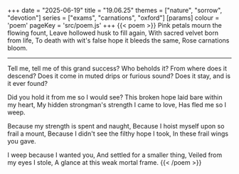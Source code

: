 +++
date = "2025-06-19"
title = "19.06.25"
themes = ["nature", "sorrow", "devotion"]
series = ["exams", "carnations", "oxford"]
[params]
  colour = 'poem'
  pageKey = 'src/poem.js'
+++
{{< poem >}}
Pink petals mourn the flowing fount,
Leave hollowed husk to fill again,
With sacred velvet born from life,
To death with wit's false hope it bleeds the same,
Rose carnations bloom.

---

Tell me, tell me of this grand success?
Who beholds it? From where does it descend?
Does it come in muted drips or furious sound?
Does it stay, and is it ever found?

Did you hold it from me so I would see?
This broken hope laid bare within my heart,
My hidden strongman's strength I came to love,
Has fled me so I weep.

Because my strength is spent and naught,
Because I hoist myself upon so frail a mount,
Because I didn't see the filthy hope I took,
In these frail wings you gave.

I weep because I wanted you,
And settled for a smaller thing,
Veiled from my eyes I stole,
A glance at this weak mortal frame.
{{< /poem >}}